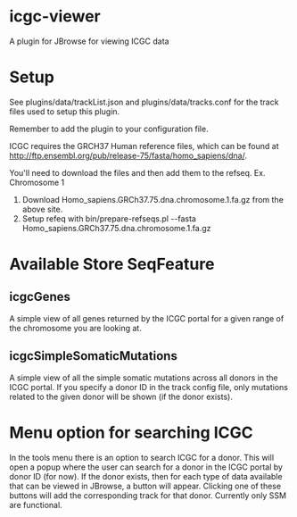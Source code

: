 # icgc-viewer
A plugin for JBrowse for viewing ICGC data

# Setup
See plugins/data/trackList.json and plugins/data/tracks.conf for the track files used to setup this plugin.

Remember to add the plugin to your configuration file.

ICGC requires the GRCH37 Human reference files, which can be found at http://ftp.ensembl.org/pub/release-75/fasta/homo_sapiens/dna/.

You'll need to download the files and then add them to the refseq.
Ex. Chromosome 1
1. Download Homo_sapiens.GRCh37.75.dna.chromosome.1.fa.gz from the above site.
2. Setup refeq with bin/prepare-refseqs.pl --fasta Homo_sapiens.GRCh37.75.dna.chromosome.1.fa.gz

# Available Store SeqFeature
## icgcGenes
A simple view of all genes returned by the ICGC portal for a given range of the chromosome you are looking at.

## icgcSimpleSomaticMutations
A simple view of all the simple somatic mutations across all donors in the ICGC portal. If you specify a donor ID in the track config file, only mutations related to the given donor will be shown (if the donor exists).

# Menu option for searching ICGC
In the tools menu there is an option to search ICGC for a donor. This will open a popup where the user can search for a donor in the ICGC portal by donor ID (for now). If the donor exists, then for each type of data available that can be viewed in JBrowse, a button will appear. Clicking one of these buttons will add the corresponding track for that donor. Currently only SSM are functional.